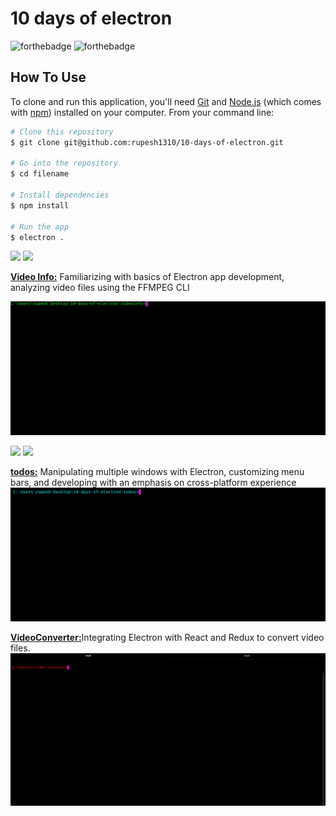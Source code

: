# 10 days of electron

![forthebadge](https://forthebadge.com/images/badges/made-with-javascript.svg)  ![forthebadge](https://forthebadge.com/images/badges/built-with-love.svg)


## How To Use

To clone and run this application, you'll need [Git](https://git-scm.com) and [Node.js](https://nodejs.org/en/download/) (which comes with [npm](http://npmjs.com)) installed on your computer. From your command line:

```bash
# Clone this repository
$ git clone git@github.com:rupesh1310/10-days-of-electron.git

# Go into the repository
$ cd filename

# Install dependencies
$ npm install

# Run the app
$ electron .
```

![](https://img.shields.io/badge/Day-0-blue.svg?style=for-the-badge)  ![](https://img.shields.io/badge/videoinfo-blue.svg?style=for-the-badge)

[**Video Info:**](https://github.com/rupesh1310/10-days-of-electron/tree/master/videoinfo) Familiarizing with basics of Electron app development, analyzing video files using the FFMPEG CLI

![alt tag](videoinfo/final.gif)


![](https://img.shields.io/badge/Day-1-red.svg?style=for-the-badge)  ![](https://img.shields.io/badge/todos-red.svg?style=for-the-badge)

 [**todos:**](https://github.com/rupesh1310/10-days-of-electron/tree/master/todos) Manipulating multiple windows with Electron, customizing menu bars, and developing with an emphasis on cross-platform experience
![alt tag](todos/todo.gif)


 [**VideoConverter:**](https://github.com/rupesh1310/video-file-converter)Integrating Electron with React and Redux to convert video files.
![alt tag](./converter.gif)
